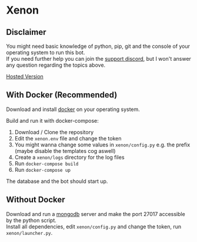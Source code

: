 # Xenon

## Disclaimer

You might need basic knowledge of python, pip, git and the console of your operating system to run this bot.  
If you need further help you can join the [support discord](https://discord.club/discord), but I won't answer any question regarding the topics above.

[Hosted Version](https://discordbots.org/bot/xenon)

## With Docker (Recommended)

Download and install [docker](https://www.docker.com/) on your operating system.

Build and run it with docker-compose:

1. Download / Clone the repository
2. Edit the `xenon.env` file and change the token
3. You might wanna change some values in `xenon/config.py` e.g. the prefix (maybe disable the templates cog aswell)
4. Create a `xenon/logs` directory for the log files
5. Run `docker-compose build`
6. Run `docker-compose up`

The database and the bot should start up.

## Without Docker

Download and run a [mongodb](https://www.mongodb.com/) server and make the port 27017 accessible by the python script.  
Install all dependencies, edit `xenon/config.py` and change the token, run `xenon/launcher.py`.
